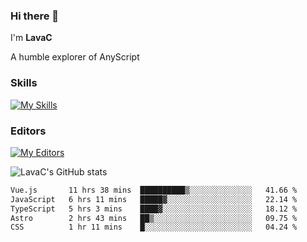 ### Hi there 👋
I'm **LavaC**

A humble explorer of AnyScript

### Skills
[![My Skills](https://skillicons.dev/icons?i=js,ts,vue,nodejs,nuxtjs,astro,solidjs,tailwind)](https://skillicons.dev)

### Editors
[![My Editors](https://skillicons.dev/icons?i=neovim,vscode)](https://skillicons.dev)

![LavaC's GitHub stats](https://github-readme-stats.vercel.app/api?username=LavaCxx&show_icons=true&theme=synthwave)

<!--START_SECTION:waka-->

```txt
Vue.js       11 hrs 38 mins  ██████████▒░░░░░░░░░░░░░░   41.66 %
JavaScript   6 hrs 11 mins   █████▓░░░░░░░░░░░░░░░░░░░   22.14 %
TypeScript   5 hrs 3 mins    ████▓░░░░░░░░░░░░░░░░░░░░   18.12 %
Astro        2 hrs 43 mins   ██▒░░░░░░░░░░░░░░░░░░░░░░   09.75 %
CSS          1 hr 11 mins    █░░░░░░░░░░░░░░░░░░░░░░░░   04.24 %
```

<!--END_SECTION:waka-->
